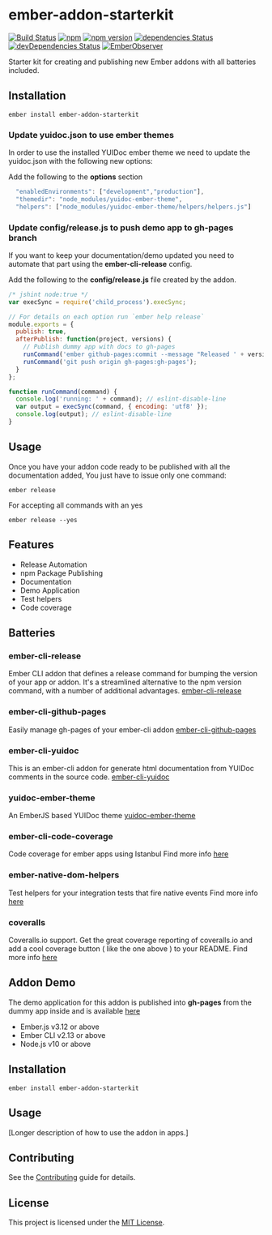 ember-addon-starterkit
==============================================================================

[![Build Status](https://travis-ci.org/rajasegar/ember-addon-starterkit.svg?branch=master)](https://travis-ci.org/rajasegar/ember-addon-starterkit) 
[![npm](https://img.shields.io/npm/dm/ember-addon-starterkit.svg)](https://www.npmjs.com/package/ember-addon-starterkit)
[![npm version](http://img.shields.io/npm/v/ember-addon-starterkit.svg?style=flat)](https://npmjs.org/package/ember-addon-starterkit "View this project on npm")
[![dependencies Status](https://david-dm.org/rajasegar/ember-addon-starterkit/status.svg)](https://david-dm.org/rajasegar/ember-addon-starterkit)
[![devDependencies Status](https://david-dm.org/rajasegar/ember-addon-starterkit/dev-status.svg)](https://david-dm.org/rajasegar/ember-addon-starterkit?type=dev)
[![EmberObserver](http://emberobserver.com/badges/ember-addon-starterkit.svg?branch=master)](http://emberobserver.com/addons/ember-addon-starterkit)

Starter kit for creating and publishing new Ember addons with all batteries included.

## Installation
```shell
ember install ember-addon-starterkit
```

### Update yuidoc.json to use ember themes
In order to use the installed YUIDoc ember theme we need to update the yuidoc.json with the
following new options:

Add the following to the **options** section

```js
  "enabledEnvironments": ["development","production"],
  "themedir": "node_modules/yuidoc-ember-theme",
  "helpers": ["node_modules/yuidoc-ember-theme/helpers/helpers.js"]
```

### Update config/release.js to push demo app to gh-pages branch
If you want to keep your documentation/demo updated you need to automate
that part using the **ember-cli-release** config.

Add the following to the **config/release.js** file created by the addon.

```js
/* jshint node:true */
var execSync = require('child_process').execSync;

// For details on each option run `ember help release`
module.exports = {
  publish: true,
  afterPublish: function(project, versions) {
    // Publish dummy app with docs to gh-pages
    runCommand('ember github-pages:commit --message "Released ' + versions.next + '"');
    runCommand('git push origin gh-pages:gh-pages');
  }
};

function runCommand(command) {
  console.log('running: ' + command); // eslint-disable-line
  var output = execSync(command, { encoding: 'utf8' });
  console.log(output); // eslint-disable-line
}
```

## Usage
Once you have your addon code ready to be published with all the documentation added, You just have to issue 
only one command:

```shell
ember release
```

For accepting all commands with an yes
```shell
ember release --yes
```

## Features
* Release Automation
* npm Package Publishing
* Documentation
* Demo Application
* Test helpers
* Code coverage

## Batteries
### ember-cli-release
Ember CLI addon that defines a release command for bumping the version of your app or addon. It's a streamlined alternative to the npm version command, with a number of additional advantages.
[ember-cli-release](https://github.com/lytics/ember-cli-release)

### ember-cli-github-pages
Easily manage gh-pages of your ember-cli addon
[ember-cli-github-pages](https://github.com/poetic/ember-cli-github-pages)

### ember-cli-yuidoc
This is an ember-cli addon for generate html documentation from YUIDoc comments in the source code.
[ember-cli-yuidoc](https://github.com/cibernox/ember-cli-yuidoc)

### yuidoc-ember-theme
An EmberJS based YUIDoc theme
[yuidoc-ember-theme](https://github.com/offirgolan/yuidoc-ember-theme)

### ember-cli-code-coverage
Code coverage for ember apps using Istanbul 
Find more info [here](https://github.com/kategengler/ember-cli-code-coverage)

### ember-native-dom-helpers
Test helpers for your integration tests that fire native events 
Find more info [here](https://github.com/cibernox/ember-native-dom-helpers)

### coveralls
Coveralls.io support. Get the great coverage reporting of coveralls.io and add a cool coverage button ( like the one above ) to your README.
Find more info [here](https://github.com/nickmerwin/node-coveralls)

## Addon Demo
The demo application for this addon is published into **gh-pages** from the dummy app inside and is available 
[here](https://rajasegar.github.io/ember-addon-starterkit/)

* Ember.js v3.12 or above
* Ember CLI v2.13 or above
* Node.js v10 or above


Installation
------------------------------------------------------------------------------

```
ember install ember-addon-starterkit
```


Usage
------------------------------------------------------------------------------

[Longer description of how to use the addon in apps.]


Contributing
------------------------------------------------------------------------------

See the [Contributing](CONTRIBUTING.md) guide for details.


License
------------------------------------------------------------------------------

This project is licensed under the [MIT License](LICENSE.md).
